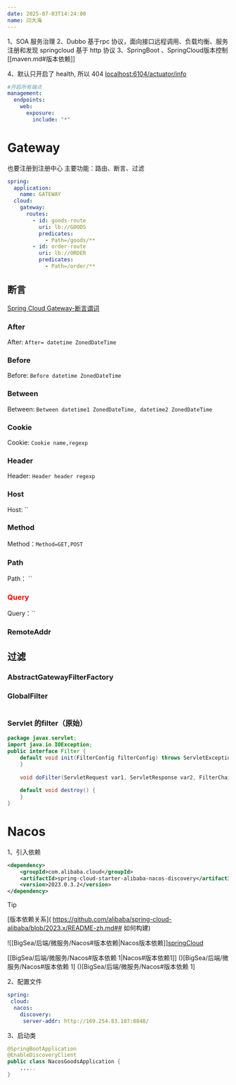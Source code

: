 ```yaml
---
date: 2025-07-03T14:24:00
name: 闫大海
---
```



1、SOA 服务治理
2、Dubbo 基于rpc 协议，面向接口远程调用、负载均衡、服务注册和发现
	springcloud 基于 http 协议
3、SpringBoot 、SpringCloud版本控制
[[maven.md#版本依赖]]



4、默认只开启了 health, 所以 404 
[localhost:6104/actuator/info](http://localhost:6104/actuator/info)
```yml 开启所有端点
#开启所有端点  
management:  
  endpoints:  
    web:  
      exposure:  
        include: "*"
```


# Gateway 
也要注册到注册中心
主要功能：路由、断言、过滤
```yml title="多模块配置"
spring:  
  application:  
    name: GATEWAY  
  cloud:  
    gateway:  
      routes:  
        - id: goods-route  
          uri: lb://GOODS  
          predicates:  
            - Path=/goods/**  
        - id: order-route  
          uri: lb://ORDER  
          predicates:  
            - Path=/order/**
```
## 断言
[Spring Cloud Gateway-断言谓词](https://docs.spring.io/spring-cloud-gateway/docs/3.1.9/reference/html/#the-after-route-predicate-factory)
### After
After: `After= datetime ZonedDateTime`
### Before
Before: `Before datetime ZonedDateTime`
### Between
Between: `Between datetime1 ZonedDateTime, datetime2 ZonedDateTime`
### Cookie
Cookie: `Cookie name,regexp`
### Header
Header:  `Header header regexp`

### Host
Host: ``
### Method
Method：`Method=GET,POST`
### Path
Path： ``
### <font color="#ff0000">Query</font>
Query：``
### RemoteAddr

## 过滤
### AbstractGatewayFilterFactory
### GlobalFilter
```
```

### Servlet 的filter（原始）
```java
package javax.servlet;
import java.io.IOException;
public interface Filter {  
    default void init(FilterConfig filterConfig) throws ServletException {  
    }  
  
    void doFilter(ServletRequest var1, ServletResponse var2, FilterChain var3) throws IOException, ServletException;  
  
    default void destroy() {  
    }  
}
```


# Nacos
1、引入依赖
```xml
<dependency>  
    <groupId>com.alibaba.cloud</groupId>  
    <artifactId>spring-cloud-starter-alibaba-nacos-discovery</artifactId>  
    <version>2023.0.3.2</version>  
</dependency>
```
>[!tip]
> [版本依赖关系]( https://github.com/alibaba/spring-cloud-alibaba/blob/2023.x/README-zh.md## 如何构建)

 ![[BigSea/后端/微服务/Nacos#版本依赖|Nacos版本依赖]][springCloud](BigSea/后端/微服务/springCloud.md) 


[[BigSea/后端/微服务/Nacos#版本依赖 1|Nacos#版本依赖1]]
()[BigSea/后端/微服务/Nacos#版本依赖 1]
()[BigSea/后端/微服务/Nacos#版本依赖 1]


2、配置文件
```yml
spring:
 cloud:  
  nacos:  
    discovery:  
     server-addr: http://169.254.83.107:8848/
```

3、启动类
```java
@SpringBootApplication
@EnableDiscoveryClient
public class NacosGoodsApplication {
	.....
}
```

